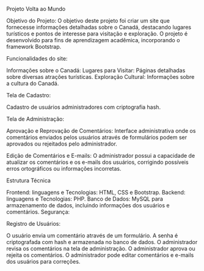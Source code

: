 Projeto Volta ao Mundo

Objetivo do Projeto:
O objetivo deste projeto foi criar um site que fornecesse informações detalhadas sobre o Canadá, destacando lugares turísticos e pontos de interesse para visitação e exploração. O projeto é desenvolvido para fins de aprendizagem acadêmica, incorporando o framework Bootstrap.

Funcionalidades do site:

Informações sobre o Canadá:
Lugares para Visitar: Páginas detalhadas sobre diversas atrações turísticas.
Exploração Cultural: Informações sobre a cultura do Canadá.

Tela de Cadastro:

Cadastro de usuários administradores com criptografia hash.

Tela de Administração:

Aprovação e Reprovação de Comentários: Interface administrativa onde os comentários enviados pelos usuários através de formulários podem ser aprovados ou rejeitados pelo administrador.

Edição de Comentários e E-mails: O administrador possui a capacidade de atualizar os comentários e os e-mails dos usuários, corrigindo possíveis erros ortográficos ou informações incorretas.

Estrutura Técnica

Frontend: linguagens e Tecnologias: HTML, CSS e Bootstrap.
Backend: linguagens e Tecnologias: PHP.
Banco de Dados: MySQL para armazenamento de dados, incluindo informações dos usuários e comentários.
Segurança:

Registro de Usuários:

O usuário envia um comentário através de um formulário.
A senha é criptografada com hash e armazenada no banco de dados.
O administrador revisa os comentários na tela de administração.
O administrador aprova ou rejeita os comentários.
O administrador pode editar comentários e e-mails dos usuários para correções.
